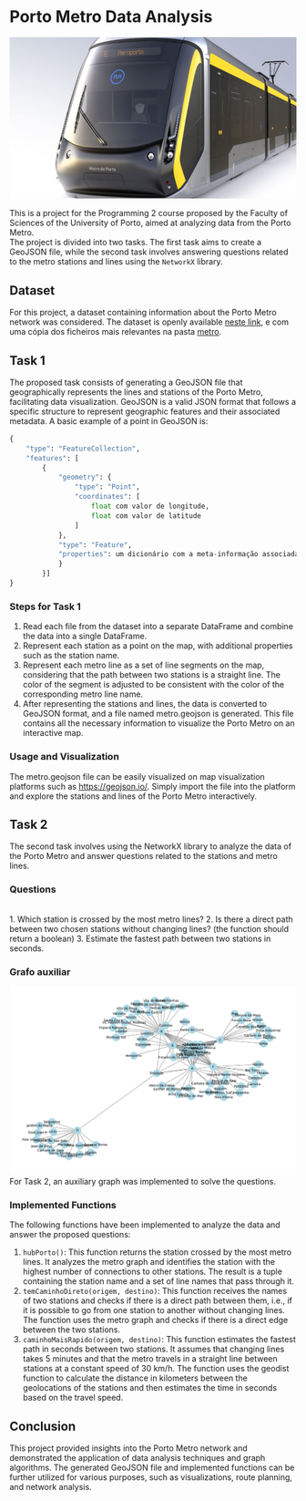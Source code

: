 # Porto Metro Data Analysis
![linhas_metro](metro_do_porto.png)

This is a project for the Programming 2 course proposed by the Faculty of Sciences of the University of Porto, aimed at analyzing data from the Porto Metro.
<br> 
The project is divided into two tasks. The first task aims to create a GeoJSON file, while the second task involves answering questions related to the metro stations and lines using the `NetworkX` library.

## Dataset
For this project, a dataset containing information about the Porto Metro network was considered. The dataset is openly available [neste link](https://opendata.porto.digital/ne/dataset/horarios-paragens-e-rotas-em-formato-gtfs), e com uma cópia dos ficheiros mais relevantes na pasta [metro](metro).

## Task 1

The proposed task consists of generating a GeoJSON file that geographically represents the lines and stations of the Porto Metro, facilitating data visualization. GeoJSON is a valid JSON format that follows a specific structure to represent geographic features and their associated metadata. A basic example of a point in GeoJSON is:
```python
{
    "type": "FeatureCollection", 
    "features": [
        {
            "geometry": {
                "type": "Point", 
                "coordinates": [
                    float com valor de longitude, 
                    float com valor de latitude
                ]
            }, 
            "type": "Feature", 
            "properties": um dicionário com a meta-informação associada ao ponto geográfico
            }
        }]
}
```
  
### Steps for Task 1
  
1. Read each file from the dataset into a separate DataFrame and combine the data into a single DataFrame.
2. Represent each station as a point on the map, with additional properties such as the station name.
3. Represent each metro line as a set of line segments on the map, considering that the path between two stations is a straight line. The color of the segment is adjusted to be consistent with the color of the corresponding metro line name.
4. After representing the stations and lines, the data is converted to GeoJSON format, and a file named metro.geojson is generated. This file contains all the necessary information to visualize the Porto Metro on an interactive map.
  
### Usage and Visualization
  
The metro.geojson file can be easily visualized on map visualization platforms such as <https://geojson.io/>. Simply import the file into the platform and explore the stations and lines of the Porto Metro interactively.

## Task 2

The second task involves using the NetworkX library to analyze the data of the Porto Metro and answer questions related to the stations and metro lines.

### Questions
<br>
1. Which station is crossed by the most metro lines?
2. Is there a direct path between two chosen stations without changing lines? (the function should return a boolean)
3. Estimate the fastest path between two stations in seconds.

### Grafo auxiliar
![Matro Graph](download.png)
<br>
For Task 2, an auxiliary graph was implemented to solve the questions.

### Implemented Functions
The following functions have been implemented to analyze the data and answer the proposed questions:
<br>
1. `hubPorto()`: This function returns the station crossed by the most metro lines. It analyzes the metro graph and identifies the station with the highest number of connections to other stations. The result is a tuple containing the station name and a set of line names that pass through it.
2. `temCaminhoDireto(origem, destino)`: This function receives the names of two stations and checks if there is a direct path between them, i.e., if it is possible to go from one station to another without changing lines. The function uses the metro graph and checks if there is a direct edge between the two stations.
3. `caminhoMaisRapido(origem, destino)`: This function estimates the fastest path in seconds between two stations. It assumes that changing lines takes 5 minutes and that the metro travels in a straight line between stations at a constant speed of 30 km/h. The function uses the geodist function to calculate the distance in kilometers between the geolocations of the stations and then estimates the time in seconds based on the travel speed.

## Conclusion

This project provided insights into the Porto Metro network and demonstrated the application of data analysis techniques and graph algorithms. The generated GeoJSON file and implemented functions can be further utilized for various purposes, such as visualizations, route planning, and network analysis.

